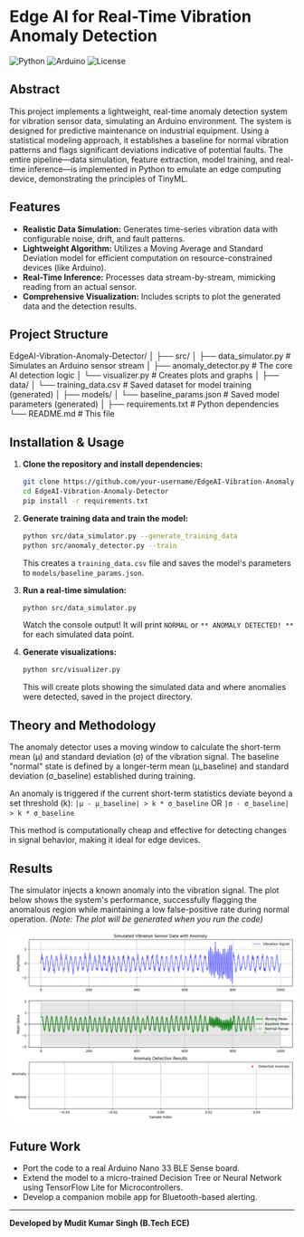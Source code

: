 # Edge AI for Real-Time Vibration Anomaly Detection

![Python](https://img.shields.io/badge/Python-3.8%2B-blue) ![Arduino](https://img.shields.io/badge/Platform-Arduino%20%2B%20Simulator-green) ![License](https://img.shields.io/badge/License-MIT-lightgrey)

## Abstract
This project implements a lightweight, real-time anomaly detection system for vibration sensor data, simulating an Arduino environment. The system is designed for predictive maintenance on industrial equipment. Using a statistical modeling approach, it establishes a baseline for normal vibration patterns and flags significant deviations indicative of potential faults. The entire pipeline—data simulation, feature extraction, model training, and real-time inference—is implemented in Python to emulate an edge computing device, demonstrating the principles of TinyML.

## Features
- **Realistic Data Simulation:** Generates time-series vibration data with configurable noise, drift, and fault patterns.
- **Lightweight Algorithm:** Utilizes a Moving Average and Standard Deviation model for efficient computation on resource-constrained devices (like Arduino).
- **Real-Time Inference:** Processes data stream-by-stream, mimicking reading from an actual sensor.
- **Comprehensive Visualization:** Includes scripts to plot the generated data and the detection results.

## Project Structure

EdgeAI-Vibration-Anomaly-Detector/
│
├── src/
│ ├── data_simulator.py # Simulates an Arduino sensor stream
│ ├── anomaly_detector.py # The core AI detection logic
│ └── visualizer.py # Creates plots and graphs
│
├── data/
│ └── training_data.csv # Saved dataset for model training (generated)
│
├── models/
│ └── baseline_params.json # Saved model parameters (generated)
│
├── requirements.txt # Python dependencies
└── README.md # This file


## Installation & Usage

1.  **Clone the repository and install dependencies:**
    ```bash
    git clone https://github.com/your-username/EdgeAI-Vibration-Anomaly-Detector.git
    cd EdgeAI-Vibration-Anomaly-Detector
    pip install -r requirements.txt
    ```

2.  **Generate training data and train the model:**
    ```bash
    python src/data_simulator.py --generate_training_data
    python src/anomaly_detector.py --train
    ```
    This creates a `training_data.csv` file and saves the model's parameters to `models/baseline_params.json`.

3.  **Run a real-time simulation:**
    ```bash
    python src/data_simulator.py
    ```
    Watch the console output! It will print `NORMAL` or `** ANOMALY DETECTED! **` for each simulated data point.

4.  **Generate visualizations:**
    ```bash
    python src/visualizer.py
    ```
    This will create plots showing the simulated data and where anomalies were detected, saved in the project directory.

## Theory and Methodology
The anomaly detector uses a moving window to calculate the short-term mean (µ) and standard deviation (σ) of the vibration signal. The baseline "normal" state is defined by a longer-term mean (µ_baseline) and standard deviation (σ_baseline) established during training.

An anomaly is triggered if the current short-term statistics deviate beyond a set threshold (k):
`|µ - µ_baseline| > k * σ_baseline` OR `|σ - σ_baseline| > k * σ_baseline`

This method is computationally cheap and effective for detecting changes in signal behavior, making it ideal for edge devices.

## Results
The simulator injects a known anomaly into the vibration signal. The plot below shows the system's performance, successfully flagging the anomalous region while maintaining a low false-positive rate during normal operation.
*(Note: The plot will be generated when you run the code)*

![Anomaly Detection Results](anomaly_detection_plot.png)

## Future Work
- Port the code to a real Arduino Nano 33 BLE Sense board.
- Extend the model to a micro-trained Decision Tree or Neural Network using TensorFlow Lite for Microcontrollers.
- Develop a companion mobile app for Bluetooth-based alerting.

---
**Developed by Mudit Kumar Singh (B.Tech ECE)**
